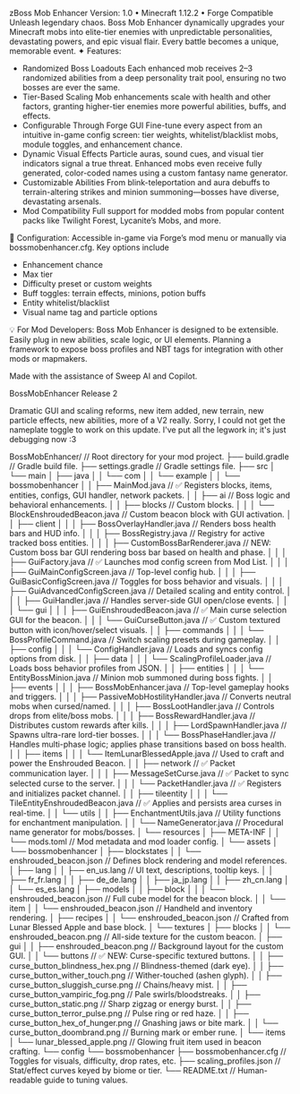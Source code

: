 zBoss Mob Enhancer
Version: 1.0 • Minecraft 1.12.2 • Forge Compatible
Unleash legendary chaos. Boss Mob Enhancer dynamically upgrades your Minecraft mobs into elite-tier enemies with unpredictable personalities, devastating powers, and epic visual flair. Every battle becomes a unique, memorable event.
✦ Features:
- Randomized Boss Loadouts
Each enhanced mob receives 2–3 randomized abilities from a deep personality trait pool, ensuring no two bosses are ever the same.
- Tier-Based Scaling
Mob enhancements scale with health and other factors, granting higher-tier enemies more powerful abilities, buffs, and effects.
- Configurable Through Forge GUI
Fine-tune every aspect from an intuitive in-game config screen: tier weights, whitelist/blacklist mobs, module toggles, and enhancement chance.
- Dynamic Visual Effects
Particle auras, sound cues, and visual tier indicators signal a true threat. Enhanced mobs even receive fully generated, color-coded names using a custom fantasy name generator.
- Customizable Abilities
From blink-teleportation and aura debuffs to terrain-altering strikes and minion summoning—bosses have diverse, devastating arsenals.
- Mod Compatibility
Full support for modded mobs from popular content packs like Twilight Forest, Lycanite’s Mobs, and more.

🔧 Configuration:
Accessible in-game via Forge’s mod menu or manually via bossmobenhancer.cfg. Key options include
- Enhancement chance
- Max tier
- Difficulty preset or custom weights
- Buff toggles: terrain effects, minions, potion buffs
- Entity whitelist/blacklist
- Visual name tag and particle options

💡 For Mod Developers:
Boss Mob Enhancer is designed to be extensible. Easily plug in new abilities, scale logic, or UI elements. Planning a framework to expose boss profiles and NBT tags for integration with other mods or mapmakers.


Made with the assistance of Sweep AI and Copilot.

BossMobEnhancer Release 2

Dramatic GUI and scaling reforms, new item added, new terrain, new particle effects, new abilities, more of a V2 really. Sorry, I could not get the nameplate toggle to work on this update. I've put all the legwork in; it's just debugging now :3

BossMobEnhancer/                          // Root directory for your mod project.
├── build.gradle                          // Gradle build file.
├── settings.gradle                       // Gradle settings file.
├── src
│   └── main
│       ├── java
│       │   └── com
│       │       └── example
│       │           └── bossmobenhancer
│       │               ├── MainMod.java                      // ✅ Registers blocks, items, entities, configs, GUI handler, network packets.
│       │               ├── ai                                // Boss logic and behavioral enhancements.
│       │               ├── blocks                            // Custom blocks.
│       │               │   └── BlockEnshroudedBeacon.java    // Custom beacon block with GUI activation.
│       │               ├── client
│       │               │   ├── BossOverlayHandler.java       // Renders boss health bars and HUD info.
│       │               │   ├── BossRegistry.java             // Registry for active tracked boss entities.
│       │               │   ├── CustomBossBarRenderer.java      // NEW: Custom boss bar GUI rendering boss bar based on health and phase.
│       │               │   ├── GuiFactory.java               // ✅ Launches mod config screen from Mod List.
│       │               │   ├── GuiMainConfigScreen.java      // Top-level config hub.
│       │               │   ├── GuiBasicConfigScreen.java     // Toggles for boss behavior and visuals.
│       │               │   ├── GuiAdvancedConfigScreen.java  // Detailed scaling and entity control.
│       │               │   ├── GuiHandler.java               // Handles server-side GUI open/close events.
│       │               │   └── gui
│       │               │       ├── GuiEnshroudedBeacon.java  // ✅ Main curse selection GUI for the beacon.
│       │               │       └── GuiCurseButton.java       // ✅ Custom textured button with icon/hover/select visuals.
│       │               ├── commands
│       │               │   └── BossProfileCommand.java       // Switch scaling presets during gameplay.
│       │               ├── config
│       │               │   └── ConfigHandler.java            // Loads and syncs config options from disk.
│       │               ├── data
│       │               │   └── ScalingProfileLoader.java     // Loads boss behavior profiles from JSON.
│       │               ├── entities
│       │               │   └── EntityBossMinion.java         // Minion mob summoned during boss fights.
│       │               ├── events
│       │               │   ├── BossMobEnhancer.java          // Top-level gameplay hooks and triggers.
│       │               │   ├── PassiveMobHostilityHandler.java // Converts neutral mobs when cursed/named.
│       │               │   ├── BossLootHandler.java          // Controls drops from elite/boss mobs.
│       │               │   ├── BossRewardHandler.java        // Distributes custom rewards after kills.
│       │               │   ├── LordSpawnHandler.java         // Spawns ultra-rare lord-tier bosses.
│       │               │   └── BossPhaseHandler.java         // Handles multi-phase logic; applies phase transitions based on boss health.
│       │               ├── items
│       │               │   └── ItemLunarBlessedApple.java    // Used to craft and power the Enshrouded Beacon.
│       │               ├── network                           // ✅ Packet communication layer.
│       │               │   ├── MessageSetCurse.java          // ✅ Packet to sync selected curse to the server.
│       │               │   └── PacketHandler.java            // ✅ Registers and initializes packet channel.
│       │               ├── tileentity
│       │               │   └── TileEntityEnshroudedBeacon.java // ✅ Applies and persists area curses in real-time.
│       │               └── utils
│       │                   ├── EnchantmentUtils.java         // Utility functions for enchantment manipulation.
│       │                   └── NameGenerator.java            // Procedural name generator for mobs/bosses.
│       └── resources
│           ├── META-INF
│           │   └── mods.toml                                // Mod metadata and mod loader config.
│           └── assets
│               └── bossmobenhancer
│                   ├── blockstates
│                   │   └── enshrouded_beacon.json           // Defines block rendering and model references.
│                   ├── lang
│                   │   ├── en_us.lang                       // UI text, descriptions, tooltip keys.
│                   │   ├── fr_fr.lang
│                   │   ├── de_de.lang
│                   │   ├── ja_jp.lang
│                   │   ├── zh_cn.lang
│                   │   └── es_es.lang
│                   ├── models
│                   │   ├── block
│                   │   │   └── enshrouded_beacon.json       // Full cube model for the beacon block.
│                   │   └── item
│                   │       └── enshrouded_beacon.json       // Handheld and inventory rendering.
│                   ├── recipes
│                   │   └── enshrouded_beacon.json           // Crafted from Lunar Blessed Apple and base block.
│                   └── textures
│                       ├── blocks
│                       │   └── enshrouded_beacon.png        // All-side texture for the custom beacon.
│                       ├── gui
│                       │   ├── enshrouded_beacon.png        // Background layout for the custom GUI.
│                       │   └── buttons                      // ✅ NEW: Curse-specific textured buttons.
│                       │       ├── curse_button_blindness_hex.png     // Blindness-themed (dark eye).
│                       │       ├── curse_button_wither_touch.png      // Wither-touched (ashen glyph).
│                       │       ├── curse_button_sluggish_curse.png    // Chains/heavy mist.
│                       │       ├── curse_button_vampiric_fog.png      // Pale swirls/bloodstreaks.
│                       │       ├── curse_button_static.png            // Sharp zigzag or energy burst.
│                       │       ├── curse_button_terror_pulse.png      // Pulse ring or red haze.
│                       │       ├── curse_button_hex_of_hunger.png     // Gnashing jaws or bite mark.
│                       │       └── curse_button_doombrand.png         // Burning mark or ember rune.
│                       └── items
│                           └── lunar_blessed_apple.png      // Glowing fruit item used in beacon crafting.
└── config
    └── bossmobenhancer
        ├── bossmobenhancer.cfg            // Toggles for visuals, difficulty, drop rates, etc.
        ├── scaling_profiles.json          // Stat/effect curves keyed by biome or tier.
        └── README.txt                     // Human-readable guide to tuning values.
